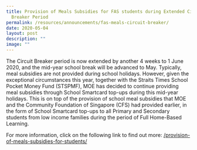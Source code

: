```yaml
---
title: Provision of Meals Subsidies for FAS students during Extended Circuit
  Breaker Period
permalink: /resources/announcements/fas-meals-circuit-breaker/
date: 2020-05-04
layout: post
description: ""
image: ""
---
```

The Circuit Breaker period is now extended by another 4 weeks to 1 June 2020, and the mid-year school break will be advanced to May. Typically, meal subsidies are not provided during school holidays. However, given the exceptional circumstances this year, together with the Straits Times School Pocket Money Fund (STSPMF), MOE has decided to continue providing meal subsidies through School Smartcard top-ups during this mid-year holidays. This is on top of the provision of school meal subsidies that MOE and the Community Foundation of Singapore (CFS) had provided earlier, in the form of School Smartcard top-ups to all Primary and Secondary students from low income families during the period of Full Home-Based Learning.

For more information, click on the following link to find out more: [/provision-of-meals-subsidies-for-students/](https://bukitmerahsec.moe.edu.sg/provision-of-meals-subsidies-for-students/)